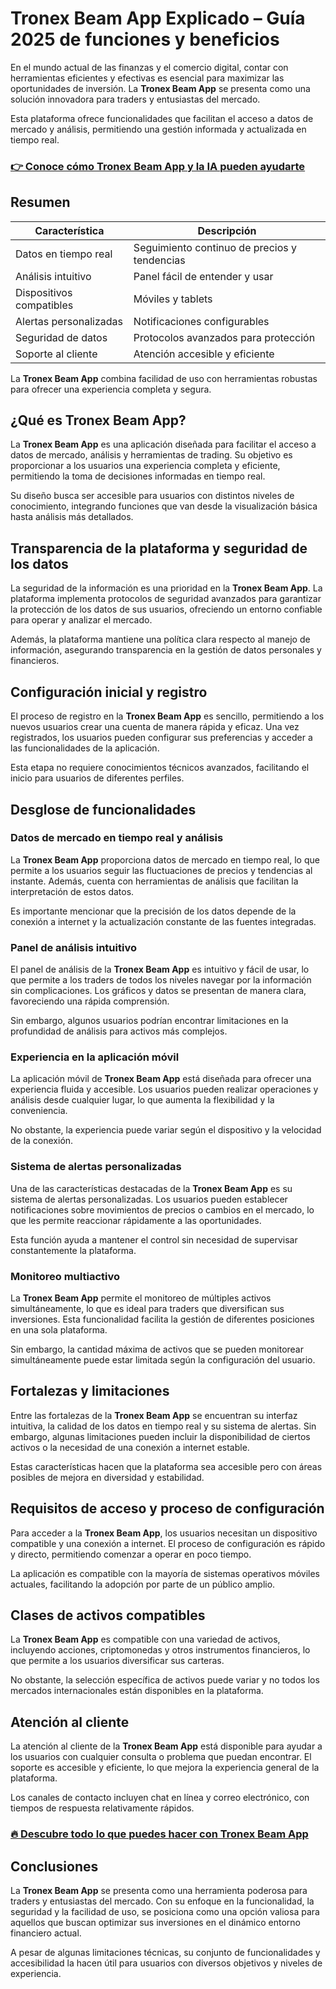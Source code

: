 # Tronex Beam App Explicado – Guía 2025 de funciones y beneficios
 
En el mundo actual de las finanzas y el comercio digital, contar con herramientas eficientes y efectivas es esencial para maximizar las oportunidades de inversión. La **Tronex Beam App** se presenta como una solución innovadora para traders y entusiastas del mercado.

Esta plataforma ofrece funcionalidades que facilitan el acceso a datos de mercado y análisis, permitiendo una gestión informada y actualizada en tiempo real.

### [👉 Conoce cómo Tronex Beam App y la IA pueden ayudarte](https://tinyurl.com/mpbx65v7)
## Resumen

| Característica              | Descripción                                  |
|----------------------------|----------------------------------------------|
| Datos en tiempo real       | Seguimiento continuo de precios y tendencias |
| Análisis intuitivo         | Panel fácil de entender y usar                |
| Dispositivos compatibles   | Móviles y tablets                             |
| Alertas personalizadas     | Notificaciones configurables                   |
| Seguridad de datos         | Protocolos avanzados para protección          |
| Soporte al cliente         | Atención accesible y eficiente                 |

La **Tronex Beam App** combina facilidad de uso con herramientas robustas para ofrecer una experiencia completa y segura.

## ¿Qué es Tronex Beam App?
La **Tronex Beam App** es una aplicación diseñada para facilitar el acceso a datos de mercado, análisis y herramientas de trading. Su objetivo es proporcionar a los usuarios una experiencia completa y eficiente, permitiendo la toma de decisiones informadas en tiempo real.

Su diseño busca ser accesible para usuarios con distintos niveles de conocimiento, integrando funciones que van desde la visualización básica hasta análisis más detallados.

## Transparencia de la plataforma y seguridad de los datos
La seguridad de la información es una prioridad en la **Tronex Beam App**. La plataforma implementa protocolos de seguridad avanzados para garantizar la protección de los datos de sus usuarios, ofreciendo un entorno confiable para operar y analizar el mercado.

Además, la plataforma mantiene una política clara respecto al manejo de información, asegurando transparencia en la gestión de datos personales y financieros.

## Configuración inicial y registro
El proceso de registro en la **Tronex Beam App** es sencillo, permitiendo a los nuevos usuarios crear una cuenta de manera rápida y eficaz. Una vez registrados, los usuarios pueden configurar sus preferencias y acceder a las funcionalidades de la aplicación.

Esta etapa no requiere conocimientos técnicos avanzados, facilitando el inicio para usuarios de diferentes perfiles.

## Desglose de funcionalidades  

### Datos de mercado en tiempo real y análisis
La **Tronex Beam App** proporciona datos de mercado en tiempo real, lo que permite a los usuarios seguir las fluctuaciones de precios y tendencias al instante. Además, cuenta con herramientas de análisis que facilitan la interpretación de estos datos.

Es importante mencionar que la precisión de los datos depende de la conexión a internet y la actualización constante de las fuentes integradas.

### Panel de análisis intuitivo
El panel de análisis de la **Tronex Beam App** es intuitivo y fácil de usar, lo que permite a los traders de todos los niveles navegar por la información sin complicaciones. Los gráficos y datos se presentan de manera clara, favoreciendo una rápida comprensión.

Sin embargo, algunos usuarios podrían encontrar limitaciones en la profundidad de análisis para activos más complejos.

### Experiencia en la aplicación móvil
La aplicación móvil de **Tronex Beam App** está diseñada para ofrecer una experiencia fluida y accesible. Los usuarios pueden realizar operaciones y análisis desde cualquier lugar, lo que aumenta la flexibilidad y la conveniencia.

No obstante, la experiencia puede variar según el dispositivo y la velocidad de la conexión.

### Sistema de alertas personalizadas
Una de las características destacadas de la **Tronex Beam App** es su sistema de alertas personalizadas. Los usuarios pueden establecer notificaciones sobre movimientos de precios o cambios en el mercado, lo que les permite reaccionar rápidamente a las oportunidades.

Esta función ayuda a mantener el control sin necesidad de supervisar constantemente la plataforma.

### Monitoreo multiactivo
La **Tronex Beam App** permite el monitoreo de múltiples activos simultáneamente, lo que es ideal para traders que diversifican sus inversiones. Esta funcionalidad facilita la gestión de diferentes posiciones en una sola plataforma.

Sin embargo, la cantidad máxima de activos que se pueden monitorear simultáneamente puede estar limitada según la configuración del usuario.

## Fortalezas y limitaciones
Entre las fortalezas de la **Tronex Beam App** se encuentran su interfaz intuitiva, la calidad de los datos en tiempo real y su sistema de alertas. Sin embargo, algunas limitaciones pueden incluir la disponibilidad de ciertos activos o la necesidad de una conexión a internet estable.

Estas características hacen que la plataforma sea accesible pero con áreas posibles de mejora en diversidad y estabilidad.

## Requisitos de acceso y proceso de configuración
Para acceder a la **Tronex Beam App**, los usuarios necesitan un dispositivo compatible y una conexión a internet. El proceso de configuración es rápido y directo, permitiendo comenzar a operar en poco tiempo.

La aplicación es compatible con la mayoría de sistemas operativos móviles actuales, facilitando la adopción por parte de un público amplio.

## Clases de activos compatibles
La **Tronex Beam App** es compatible con una variedad de activos, incluyendo acciones, criptomonedas y otros instrumentos financieros, lo que permite a los usuarios diversificar sus carteras.

No obstante, la selección específica de activos puede variar y no todos los mercados internacionales están disponibles en la plataforma.

## Atención al cliente
La atención al cliente de la **Tronex Beam App** está disponible para ayudar a los usuarios con cualquier consulta o problema que puedan encontrar. El soporte es accesible y eficiente, lo que mejora la experiencia general de la plataforma.

Los canales de contacto incluyen chat en línea y correo electrónico, con tiempos de respuesta relativamente rápidos.

### [🔥 Descubre todo lo que puedes hacer con Tronex Beam App](https://tinyurl.com/mpbx65v7)
## Conclusiones
La **Tronex Beam App** se presenta como una herramienta poderosa para traders y entusiastas del mercado. Con su enfoque en la funcionalidad, la seguridad y la facilidad de uso, se posiciona como una opción valiosa para aquellos que buscan optimizar sus inversiones en el dinámico entorno financiero actual.

A pesar de algunas limitaciones técnicas, su conjunto de funcionalidades y accesibilidad la hacen útil para usuarios con diversos objetivos y niveles de experiencia.